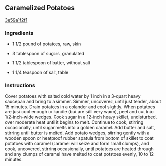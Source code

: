 ## Caramelized Potatoes

[3e59a1f2f1](http://www.epicurious.com/recipes/food/views/caramelized-potatoes-237664)

### Ingredients

 - 1 1/2 pound of potatoes, raw, skin

 - 3 tablespoon of sugars, granulated

 - 1 1/2 tablespoon of butter, without salt

 - 1 1/4 teaspoon of salt, table

### Instructions

Cover potatoes with salted cold water by 1 inch in a 3-quart heavy saucepan and bring to a simmer. Simmer, uncovered, until just tender, about 15 minutes. Drain potatoes in a colander and cool slightly. When potatoes are just cool enough to handle (but are still very warm), peel and cut into 1/2-inch-wide wedges. Cook sugar in a 12-inch heavy skillet, undisturbed, over moderate heat until it begins to melt. Continue to cook, stirring occasionally, until sugar melts into a golden caramel. Add butter and salt, stirring until butter is melted. Add potato wedges, stirring gently with a wooden spoon or heatproof rubber spatula from bottom of skillet to coat potatoes with caramel (caramel will seize and form small clumps), and cook, uncovered, stirring occasionally, until potatoes are heated through and any clumps of caramel have melted to coat potatoes evenly, 10 to 12 minutes.